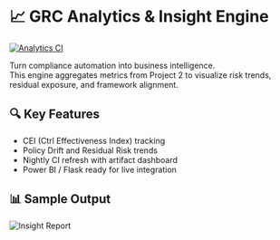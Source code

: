 # 📈 GRC Analytics & Insight Engine

[![Analytics CI](https://github.com/solomonhenry-afk/grc-analytics-engine/actions/workflows/analytics-ci.yml/badge.svg)](https://github.com/solomonhenry-afk/grc-analytics-engine/actions)

Turn compliance automation into business intelligence.  
This engine aggregates metrics from Project 2 to visualize risk trends, residual exposure, and framework alignment.

## 🔍 Key Features
- CEI (Ctrl Effectiveness Index) tracking  
- Policy Drift and Residual Risk trends  
- Nightly CI refresh with artifact dashboard  
- Power BI / Flask ready for live integration

## 📊 Sample Output
![Insight Report](dashboards/insight_trend.png)
